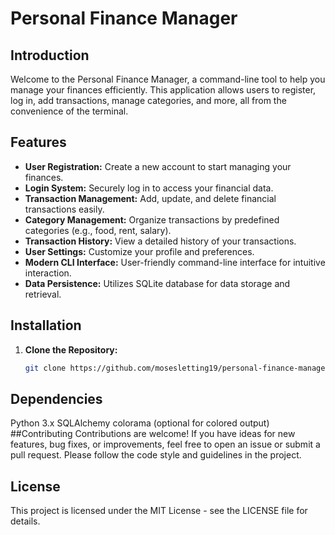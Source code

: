 # Personal Finance Manager

## Introduction
Welcome to the Personal Finance Manager, a command-line tool to help you manage your finances efficiently. This application allows users to register, log in, add transactions, manage categories, and more, all from the convenience of the terminal.

## Features
- **User Registration:** Create a new account to start managing your finances.
- **Login System:** Securely log in to access your financial data.
- **Transaction Management:** Add, update, and delete financial transactions easily.
- **Category Management:** Organize transactions by predefined categories (e.g., food, rent, salary).
- **Transaction History:** View a detailed history of your transactions.
- **User Settings:** Customize your profile and preferences.
- **Modern CLI Interface:** User-friendly command-line interface for intuitive interaction.
- **Data Persistence:** Utilizes SQLite database for data storage and retrieval.

## Installation
1. **Clone the Repository:**
   ```bash
   git clone https://github.com/mosesletting19/personal-finance-manager.git
## Dependencies
Python 3.x
SQLAlchemy
colorama (optional for colored output)
##Contributing
Contributions are welcome! If you have ideas for new features, bug fixes, or improvements, feel free to open an issue or submit a pull request. Please follow the code style and guidelines in the project.

## License
This project is licensed under the MIT License - see the LICENSE file for details.







